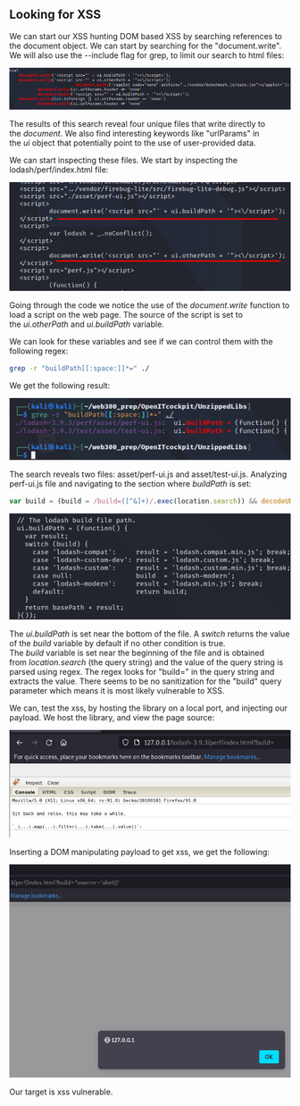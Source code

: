 ## Looking for XSS
We can start our XSS hunting DOM based XSS by searching references to the document object.
We can start by searching for the "document.write".
We will also use the --include flag for grep, to limit our search to html files:

![](../../03.%20Screenshots/t7-ss9.png)

The results of this search reveal four unique files that write directly to the _document_. We also find interesting keywords like "urlParams" in the _ui_ object that potentially point to the use of user-provided data.

We can start inspecting these files.
We start by inspecting the lodash/perf/index.html file:

![](../../03.%20Screenshots/t7-ss10.png)

Going through the code we notice the use of the _document.write_ function to load a script on the web page.
The source of the script is set to the _ui.otherPath_ and _ui.buildPath_ variable.

We can look for these variables and see if we can control them with the following regex:

```sh
grep -r "buildPath[[:space:]]*=" ./
```

We get the following result:

![](../../03.%20Screenshots/t7-ss11.png)

The search reveals two files: asset/perf-ui.js and asset/test-ui.js.
Analyzing perf-ui.js file and navigating to the section where _buildPath_ is set:

```javascript
var build = (build = /build=([^&]+)/.exec(location.search)) && decodeURIComponent(build[1]);
```

![](../../03.%20Screenshots/t7-ss12.png)

The _ui.buildPath_ is set near the bottom of the file.
A _switch_ returns the value of the _build_ variable by default if no other condition is true.
The _build_ variable is set near the beginning of the file and is obtained from _location.search_ (the query string) and the value of the query string is parsed using regex.
The regex looks for "build=" in the query string and extracts the value.
There seems to be no sanitization for the "build" query parameter which means it is most likely vulnerable to XSS.

We can, test the xss, by hosting the library on a local port, and injecting our payload.
We host the library, and view the page source:

![](../../03.%20Screenshots/t7-ss13.png)

Inserting a DOM manipulating payload to get xss, we get the following:

![](../../03.%20Screenshots/t7-ss14.png)

Our target is xss vulnerable.
